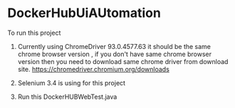 # DockerHubUiAUtomation

To run this project

1) Currently using ChromeDriver 93.0.4577.63 it should be the same chrome browser version , if you don't have same chrome browser version then you need to download same 
chrome driver from download site.
https://chromedriver.chromium.org/downloads

2) Selenium 3.4 is using for this project

3) Run this DockerHUBWebTest.java
